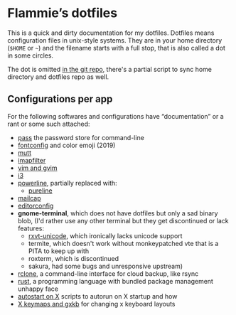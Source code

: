 # Flammie’s dotfiles

This is a quick and dirty documentation for my dotfiles. Dotfiles means
configuration files in unix-style systems. They are in your home directory
(`$HOME` or `~`) and the filename starts with a full stop, that is also called
a dot in some circles.

The dot is omitted [in the git repo](https://github.com/flammie/dotfiles/),
there's a partial script to sync home directory and dotfiles repo as well.

## Configurations per app

For the following softwares and configurations have “documentation” or a rant
or some such attached:

* [pass](pass.html) the password store for command-line
* [fontconfig](fontconfig.html) and color emoji (2019)
* [mutt](mutt.html)
* [imapfilter](imapfilter.html)
* [vim and gvim](vim.html)
* [i3](i3.html)
* [powerline](powerline.html), partially replaced with:
  * [pureline](pureline.html)
* [mailcap](mailcap.html)
* [editorconfig](editorconfig.html)
* **gnome-terminal**, which does not have dotfiles but only a sad binary blob,
  (I'd rather use any other terminal but they get discontinued or lack features:
  * [rxvt-unicode](rxvt-unicode.html), which ironically lacks unicode support
  * termite, which doesn't work without monkeypatched vte that is a PITA to keep
    up with
  * roxterm, which is discontinued
  * sakura, had some bugs and unresponsive upstream)
* [rclone](rclone.html), a command-line interface for cloud backup, like rsync
* [rust](rust.html), a programming language with bundled package management
  unhappy face
* [autostart on X](x-autostart.html) scripts to autorun on X startup and how
* [X keymaps and gxkb](xkbmap.html) for changing x keyboard layouts
